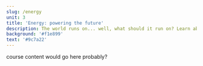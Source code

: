 ```yaml
---
slug: /energy
unit: 3
title: 'Energy: powering the future'
description: The world runs on... well, what should it run on? Learn about non-renewable and renewable energy sources, and determine what works best for Earth.
background: '#f1e899'
text: '#9c7a22'
---
```


course content would go here probably?
